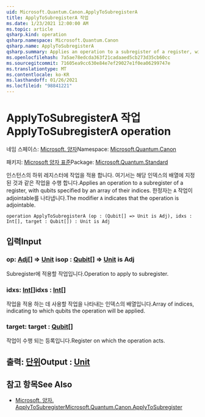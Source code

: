```yaml
---
uid: Microsoft.Quantum.Canon.ApplyToSubregisterA
title: ApplyToSubregisterA 작업
ms.date: 1/23/2021 12:00:00 AM
ms.topic: article
qsharp.kind: operation
qsharp.namespace: Microsoft.Quantum.Canon
qsharp.name: ApplyToSubregisterA
qsharp.summary: Applies an operation to a subregister of a register, with qubits specified by an array of their indices. The modifier `A` indicates that the operation is adjointable.
ms.openlocfilehash: 7a5ae78edcda363f21cadaaed5cb273d35cb60cc
ms.sourcegitcommit: 71605ea9cc630e84e7ef29027e1f0ea06299747e
ms.translationtype: MT
ms.contentlocale: ko-KR
ms.lasthandoff: 01/26/2021
ms.locfileid: "98841221"
---
```

# <a name="applytosubregistera-operation"></a><span data-ttu-id="3c96a-102">ApplyToSubregisterA 작업</span><span class="sxs-lookup"><span data-stu-id="3c96a-102">ApplyToSubregisterA operation</span></span>

<span data-ttu-id="3c96a-103">네임 스페이스: [Microsoft. 양자](xref:Microsoft.Quantum.Canon)</span><span class="sxs-lookup"><span data-stu-id="3c96a-103">Namespace: [Microsoft.Quantum.Canon](xref:Microsoft.Quantum.Canon)</span></span>

<span data-ttu-id="3c96a-104">패키지: [Microsoft 양자 표준](https://nuget.org/packages/Microsoft.Quantum.Standard)</span><span class="sxs-lookup"><span data-stu-id="3c96a-104">Package: [Microsoft.Quantum.Standard](https://nuget.org/packages/Microsoft.Quantum.Standard)</span></span>


<span data-ttu-id="3c96a-105">인스턴스의 하위 레지스터에 작업을 적용 합니다. 여기서는 해당 인덱스의 배열에 지정 된 것과 같은 작업을 수행 합니다.</span><span class="sxs-lookup"><span data-stu-id="3c96a-105">Applies an operation to a subregister of a register, with qubits specified by an array of their indices.</span></span>
<span data-ttu-id="3c96a-106">한정자는 `A` 작업이 adjointable를 나타냅니다.</span><span class="sxs-lookup"><span data-stu-id="3c96a-106">The modifier `A` indicates that the operation is adjointable.</span></span>

```qsharp
operation ApplyToSubregisterA (op : (Qubit[] => Unit is Adj), idxs : Int[], target : Qubit[]) : Unit is Adj
```


## <a name="input"></a><span data-ttu-id="3c96a-107">입력</span><span class="sxs-lookup"><span data-stu-id="3c96a-107">Input</span></span>

### <a name="op--qubit--unit--is-adj"></a><span data-ttu-id="3c96a-108">op: [Adj](xref:microsoft.quantum.lang-ref.qubit)[] => [Unit](xref:microsoft.quantum.lang-ref.unit)  is</span><span class="sxs-lookup"><span data-stu-id="3c96a-108">op : [Qubit](xref:microsoft.quantum.lang-ref.qubit)[] => [Unit](xref:microsoft.quantum.lang-ref.unit)  is Adj</span></span>

<span data-ttu-id="3c96a-109">Subregister에 적용할 작업입니다.</span><span class="sxs-lookup"><span data-stu-id="3c96a-109">Operation to apply to subregister.</span></span>


### <a name="idxs--int"></a><span data-ttu-id="3c96a-110">idxs: [Int](xref:microsoft.quantum.lang-ref.int)[]</span><span class="sxs-lookup"><span data-stu-id="3c96a-110">idxs : [Int](xref:microsoft.quantum.lang-ref.int)[]</span></span>

<span data-ttu-id="3c96a-111">작업을 적용 하는 데 사용할 작업을 나타내는 인덱스의 배열입니다.</span><span class="sxs-lookup"><span data-stu-id="3c96a-111">Array of indices, indicating to which qubits the operation will be applied.</span></span>


### <a name="target--qubit"></a><span data-ttu-id="3c96a-112">target: [](xref:microsoft.quantum.lang-ref.qubit)</span><span class="sxs-lookup"><span data-stu-id="3c96a-112">target : [Qubit](xref:microsoft.quantum.lang-ref.qubit)[]</span></span>

<span data-ttu-id="3c96a-113">작업이 수행 되는 등록입니다.</span><span class="sxs-lookup"><span data-stu-id="3c96a-113">Register on which the operation acts.</span></span>



## <a name="output--unit"></a><span data-ttu-id="3c96a-114">출력: [단위](xref:microsoft.quantum.lang-ref.unit)</span><span class="sxs-lookup"><span data-stu-id="3c96a-114">Output : [Unit](xref:microsoft.quantum.lang-ref.unit)</span></span>



## <a name="see-also"></a><span data-ttu-id="3c96a-115">참고 항목</span><span class="sxs-lookup"><span data-stu-id="3c96a-115">See Also</span></span>

- [<span data-ttu-id="3c96a-116">Microsoft. 양자. ApplyToSubregister</span><span class="sxs-lookup"><span data-stu-id="3c96a-116">Microsoft.Quantum.Canon.ApplyToSubregister</span></span>](xref:Microsoft.Quantum.Canon.ApplyToSubregister)